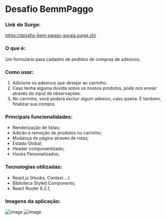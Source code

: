 # Desafio BemmPaggo

### Link do Surge: 
https://desafio-bem-paggo-soraia.surge.sh/

### O que é:
Um formulário para cadastro de pedidos de compras de adesivos.

### Como usar:
1. Adicione os adesivos que desejar ao carrinho. 
2. Caso tenha alguma dúvida sobre os nossos produtos, pode nos enviar através do input de observações.
3. No carrinho, você poderá excluir algum adesivo, caso queira. E também, finalizar sua compra. 

### Principais funcionalidades:
- Renderização de listas;
- Adição e remoção de produtos no carrinho;
- Mudança de página através de rotas;
- Estado Global;
- Header componentizado;
- Hooks Personalizados;

### Tecnologias utilizadas:
- React.js (Hooks, Context....)
- Biblioteca Styled Components;
- React Router 6.2.1;

### Imagens da aplicação:
![image](https://media.discordapp.net/attachments/895788142118969386/955867396470620170/unknown.png?width=765&height=430)
![image](https://media.discordapp.net/attachments/895788142118969386/955867621247557712/unknown.png?width=765&height=430)

